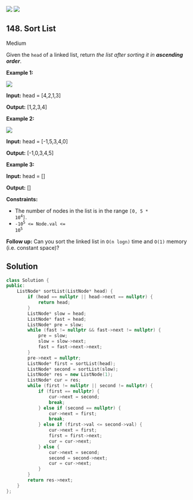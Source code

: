 [![](https://img.shields.io/github/stars/LeetCode-in-Cpp/LeetCode-in-Cpp?label=Stars&style=flat-square)](https://github.com/LeetCode-in-Cpp/LeetCode-in-Cpp)
[![](https://img.shields.io/github/forks/LeetCode-in-Cpp/LeetCode-in-Cpp?label=Fork%20me%20on%20GitHub%20&style=flat-square)](https://github.com/LeetCode-in-Cpp/LeetCode-in-Cpp/fork)

## 148\. Sort List

Medium

Given the `head` of a linked list, return _the list after sorting it in **ascending order**_.

**Example 1:**

![](https://assets.leetcode.com/uploads/2020/09/14/sort_list_1.jpg)

**Input:** head = [4,2,1,3]

**Output:** [1,2,3,4] 

**Example 2:**

![](https://assets.leetcode.com/uploads/2020/09/14/sort_list_2.jpg)

**Input:** head = [-1,5,3,4,0]

**Output:** [-1,0,3,4,5] 

**Example 3:**

**Input:** head = []

**Output:** [] 

**Constraints:**

*   The number of nodes in the list is in the range <code>[0, 5 * 10<sup>4</sup>]</code>.
*   <code>-10<sup>5</sup> <= Node.val <= 10<sup>5</sup></code>

**Follow up:** Can you sort the linked list in `O(n logn)` time and `O(1)` memory (i.e. constant space)?

## Solution

```cpp
class Solution {
public:
    ListNode* sortList(ListNode* head) {
        if (head == nullptr || head->next == nullptr) {
            return head;
        }
        ListNode* slow = head;
        ListNode* fast = head;
        ListNode* pre = slow;
        while (fast != nullptr && fast->next != nullptr) {
            pre = slow;
            slow = slow->next;
            fast = fast->next->next;
        }
        pre->next = nullptr;
        ListNode* first = sortList(head);
        ListNode* second = sortList(slow);
        ListNode* res = new ListNode(1);
        ListNode* cur = res;
        while (first != nullptr || second != nullptr) {
            if (first == nullptr) {
                cur->next = second;
                break;
            } else if (second == nullptr) {
                cur->next = first;
                break;
            } else if (first->val <= second->val) {
                cur->next = first;
                first = first->next;
                cur = cur->next;
            } else {
                cur->next = second;
                second = second->next;
                cur = cur->next;
            }
        }
        return res->next;
    }
};
```